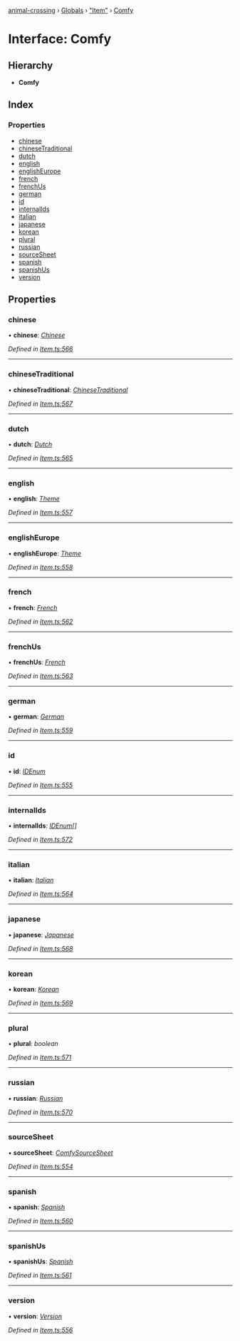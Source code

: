 [animal-crossing](../README.md) › [Globals](../globals.md) › ["Item"](../modules/_item_.md) › [Comfy](_item_.comfy.md)

# Interface: Comfy

## Hierarchy

* **Comfy**

## Index

### Properties

* [chinese](_item_.comfy.md#chinese)
* [chineseTraditional](_item_.comfy.md#chinesetraditional)
* [dutch](_item_.comfy.md#dutch)
* [english](_item_.comfy.md#english)
* [englishEurope](_item_.comfy.md#englisheurope)
* [french](_item_.comfy.md#french)
* [frenchUs](_item_.comfy.md#frenchus)
* [german](_item_.comfy.md#german)
* [id](_item_.comfy.md#id)
* [internalIds](_item_.comfy.md#internalids)
* [italian](_item_.comfy.md#italian)
* [japanese](_item_.comfy.md#japanese)
* [korean](_item_.comfy.md#korean)
* [plural](_item_.comfy.md#plural)
* [russian](_item_.comfy.md#russian)
* [sourceSheet](_item_.comfy.md#sourcesheet)
* [spanish](_item_.comfy.md#spanish)
* [spanishUs](_item_.comfy.md#spanishus)
* [version](_item_.comfy.md#version)

## Properties

###  chinese

• **chinese**: *[Chinese](../enums/_item_.chinese.md)*

*Defined in [Item.ts:566](https://github.com/Norviah/animal-crossing/blob/37a256e/module/types/Item.ts#L566)*

___

###  chineseTraditional

• **chineseTraditional**: *[ChineseTraditional](../enums/_item_.chinesetraditional.md)*

*Defined in [Item.ts:567](https://github.com/Norviah/animal-crossing/blob/37a256e/module/types/Item.ts#L567)*

___

###  dutch

• **dutch**: *[Dutch](../enums/_item_.dutch.md)*

*Defined in [Item.ts:565](https://github.com/Norviah/animal-crossing/blob/37a256e/module/types/Item.ts#L565)*

___

###  english

• **english**: *[Theme](../enums/_item_.theme.md)*

*Defined in [Item.ts:557](https://github.com/Norviah/animal-crossing/blob/37a256e/module/types/Item.ts#L557)*

___

###  englishEurope

• **englishEurope**: *[Theme](../enums/_item_.theme.md)*

*Defined in [Item.ts:558](https://github.com/Norviah/animal-crossing/blob/37a256e/module/types/Item.ts#L558)*

___

###  french

• **french**: *[French](../enums/_item_.french.md)*

*Defined in [Item.ts:562](https://github.com/Norviah/animal-crossing/blob/37a256e/module/types/Item.ts#L562)*

___

###  frenchUs

• **frenchUs**: *[French](../enums/_item_.french.md)*

*Defined in [Item.ts:563](https://github.com/Norviah/animal-crossing/blob/37a256e/module/types/Item.ts#L563)*

___

###  german

• **german**: *[German](../enums/_item_.german.md)*

*Defined in [Item.ts:559](https://github.com/Norviah/animal-crossing/blob/37a256e/module/types/Item.ts#L559)*

___

###  id

• **id**: *[IDEnum](../enums/_item_.idenum.md)*

*Defined in [Item.ts:555](https://github.com/Norviah/animal-crossing/blob/37a256e/module/types/Item.ts#L555)*

___

###  internalIds

• **internalIds**: *[IDEnum](../enums/_item_.idenum.md)[]*

*Defined in [Item.ts:572](https://github.com/Norviah/animal-crossing/blob/37a256e/module/types/Item.ts#L572)*

___

###  italian

• **italian**: *[Italian](../enums/_item_.italian.md)*

*Defined in [Item.ts:564](https://github.com/Norviah/animal-crossing/blob/37a256e/module/types/Item.ts#L564)*

___

###  japanese

• **japanese**: *[Japanese](../enums/_item_.japanese.md)*

*Defined in [Item.ts:568](https://github.com/Norviah/animal-crossing/blob/37a256e/module/types/Item.ts#L568)*

___

###  korean

• **korean**: *[Korean](../enums/_item_.korean.md)*

*Defined in [Item.ts:569](https://github.com/Norviah/animal-crossing/blob/37a256e/module/types/Item.ts#L569)*

___

###  plural

• **plural**: *boolean*

*Defined in [Item.ts:571](https://github.com/Norviah/animal-crossing/blob/37a256e/module/types/Item.ts#L571)*

___

###  russian

• **russian**: *[Russian](../enums/_item_.russian.md)*

*Defined in [Item.ts:570](https://github.com/Norviah/animal-crossing/blob/37a256e/module/types/Item.ts#L570)*

___

###  sourceSheet

• **sourceSheet**: *[ComfySourceSheet](../enums/_item_.comfysourcesheet.md)*

*Defined in [Item.ts:554](https://github.com/Norviah/animal-crossing/blob/37a256e/module/types/Item.ts#L554)*

___

###  spanish

• **spanish**: *[Spanish](../enums/_item_.spanish.md)*

*Defined in [Item.ts:560](https://github.com/Norviah/animal-crossing/blob/37a256e/module/types/Item.ts#L560)*

___

###  spanishUs

• **spanishUs**: *[Spanish](../enums/_item_.spanish.md)*

*Defined in [Item.ts:561](https://github.com/Norviah/animal-crossing/blob/37a256e/module/types/Item.ts#L561)*

___

###  version

• **version**: *[Version](../enums/_item_.version.md)*

*Defined in [Item.ts:556](https://github.com/Norviah/animal-crossing/blob/37a256e/module/types/Item.ts#L556)*
